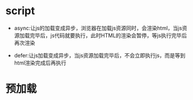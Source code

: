 # script
- async:让js的加载变成异步，浏览器在加载js资源同时，会渲染html，当js资源加载完毕后，js代码就要执行，此时HTML的渲染会暂停，等js执行完毕后再次渲染

- defer:让js加载变成异步，当js资源加载完毕后，不会立即执行js，而是等到html渲染完成后再执行 

# 预加载